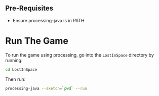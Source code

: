 
## Pre-Requisites
- Ensure processing-java is in PATH

# Run The Game

To run the game using processing, go into the `LostInSpace` directory by running:

```bash
cd LostInSpace
```

Then run:

```bash
processing-java --sketch=`pwd` --run
```